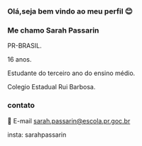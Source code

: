 ### Olá,seja bem vindo ao meu perfil 😊

### Me chamo Sarah Passarin
PR-BRASIL.

16 anos.

Estudante do terceiro ano do ensino médio.

Colegio Estadual Rui Barbosa.

### contato
📳 E-mail sarah.passarin@escola.pr.goc.br
   
   insta: sarahpassarin

   




